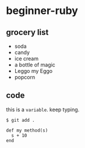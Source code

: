 # beginner-ruby

## grocery list

* soda
* candy
* ice cream
* a bottle of magic
* Leggo my Eggo
* popcorn

## code

this is a `variable`. keep typing.

```
$ git add .
```

```
def my method(s)
  s + 10
end
```
